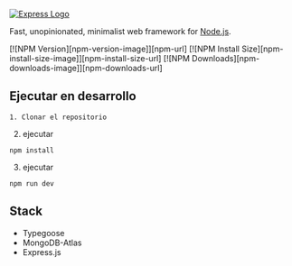 [![Express Logo](https://i.cloudup.com/zfY6lL7eFa-3000x3000.png)](http://expressjs.com/)

  Fast, unopinionated, minimalist web framework for [Node.js](http://nodejs.org).

  [![NPM Version][npm-version-image]][npm-url]
  [![NPM Install Size][npm-install-size-image]][npm-install-size-url]
  [![NPM Downloads][npm-downloads-image]][npm-downloads-url]


## Ejecutar en desarrollo 
````
1. Clonar el repositorio
````

2. ejecutar
``````
npm install 
``````

3. ejecutar

``````
npm run dev
``````



## Stack 
* Typegoose
* MongoDB-Atlas
* Express.js




